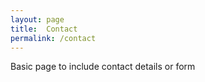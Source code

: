 ```yaml
---
layout: page
title:  Contact
permalink: /contact
---
```


Basic page to include contact details or form

